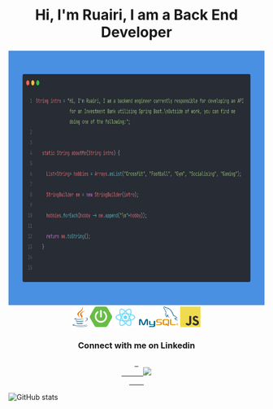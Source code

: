 <h1 align="center">Hi, I'm Ruairi, I am a Back End Developer</h1>
<img src='https://github.com/rcousins89/rcousins89/blob/main/gitprofile.png' height=500px width=800px>


         
<div align="center">
     <div>       
<img src='https://github.com/scrawnyColeman/Icons/blob/main/java.png' height='40'>
     
<img src='https://github.com/scrawnyColeman/Icons/blob/main/springboot.png' height='40'> 
          
<img src='https://github.com/scrawnyColeman/Icons/blob/main/react.png' height='40'>
     
<img src='https://github.com/scrawnyColeman/Icons/blob/main/mysql.png' height='40'>
         
<img src='https://github.com/scrawnyColeman/Icons/blob/main/js.png' height='40'>
   </div>
      
             
</div>
            

         
         
<h3 align="center">Connect with me on Linkedin</h3>
<p align="center">
  <a href="https://www.linkedin.com/in/ruairi-cousins/">
    <code> 
      <img src='https://img.shields.io/badge/LinkedIn-0077B5?style=for-the-badge&logo=linkedin&logoColor=white'>
    </code>
  </a>



![GitHub stats](https://github-readme-stats.vercel.app/api?username=rcousins89&show_icons=true&count_private=true)  

